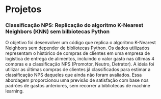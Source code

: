 # Projetos

### Classificação NPS: Replicação do algoritmo K-Nearest Neighbors (KNN) sem bilbiotecas Python

O objetivo foi desenvolver um código que replica o algoritmo K-Nearest Neighbors sem depender de bibliotecas Python. 
Os dados utilizados representam o histórico de compras de clientes em uma empresa de logística de entrega de alimentos, incluindo o valor gasto nas últimas 4 compras e a classificação NPS (Promotor, Neutro, Detrator). A ideia foi utilizar as últimas compras de clientes já classificados para estimar a classificação NPS daqueles que ainda não foram avaliados. 
Essa abordagem proporcionou uma previsão de satisfação com base nos padrões de gastos anteriores, sem recorrer a bibliotecas de machine learning.

#

